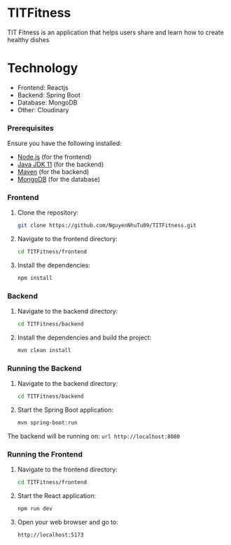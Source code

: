 # TITFitness 

TIT Fitness is an application that helps users share and learn how to create healthy dishes

# Technology
- Frontend: Reactjs  
- Backend: Spring Boot 
- Database: MongoDB
- Other: Cloudinary

### Prerequisites

Ensure you have the following installed:
- [Node.js](https://nodejs.org/) (for the frontend)
- [Java JDK 11](https://www.oracle.com/java/technologies/javase-jdk11-downloads.html) (for the backend)
- [Maven](https://maven.apache.org/) (for the backend)
- [MongoDB](https://www.mongodb.com/) (for the database)

### Frontend

1. Clone the repository:
    ```bash
    git clone https://github.com/NguyenNhuTu09/TITFitness.git
    ```

2. Navigate to the frontend directory:
    ```bash
    cd TITFitness/frontend
    ```

3. Install the dependencies:
    ```bash
    npm install
    ```

### Backend

1. Navigate to the backend directory:
    ```bash
    cd TITFitness/backend
    ```

2. Install the dependencies and build the project:
    ```bash
    mvn clean install
    ```


### Running the Backend

1. Navigate to the backend directory:
    ```bash
    cd TITFitness/backend
    ```

2. Start the Spring Boot application:
    ```bash
    mvn spring-boot:run
    ```

The backend will be running on:
    ```url
    http://localhost:8080
    ```

### Running the Frontend

1. Navigate to the frontend directory:
    ```bash
    cd TITFitness/frontend
    ```

2. Start the React application:
    ```bash
    npm run dev
    ```

3. Open your web browser and go to:
    ```url
    http://localhost:5173
    ```

